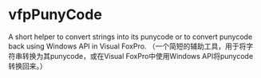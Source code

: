 # vfpPunyCode
A short helper to convert strings into its punycode or to convert punycode back using Windows API in Visual FoxPro.
（一个简短的辅助工具，用于将字符串转换为其punycode，或在Visual FoxPro中使用Windows API将punycode转换回来。）
